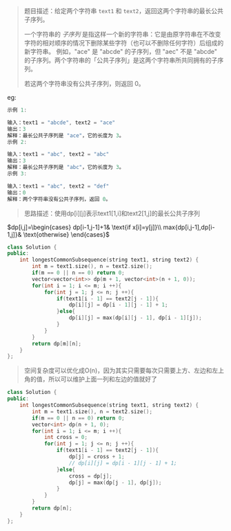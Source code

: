 > 题目描述：给定两个字符串 `text1` 和 `text2`，返回这两个字符串的最长公共子序列。
>
> 一个字符串的 *子序列* 是指这样一个新的字符串：它是由原字符串在不改变字符的相对顺序的情况下删除某些字符（也可以不删除任何字符）后组成的新字符串。
> 例如，"ace" 是 "abcde" 的子序列，但 "aec" 不是 "abcde" 的子序列。两个字符串的「公共子序列」是这两个字符串所共同拥有的子序列。
> 
>若这两个字符串没有公共子序列，则返回 0。

eg:

```java
示例 1:

输入：text1 = "abcde", text2 = "ace" 
输出：3  
解释：最长公共子序列是 "ace"，它的长度为 3。
示例 2:

输入：text1 = "abc", text2 = "abc"
输出：3
解释：最长公共子序列是 "abc"，它的长度为 3。
示例 3:

输入：text1 = "abc", text2 = "def"
输出：0
解释：两个字符串没有公共子序列，返回 0。
```

> 思路描述：使用dp\[i][j]表示text1[1,i]和text2[1,j]的最长公共子序列

$dp[i,j]=\begin{cases} dp[i-1,j-1]+1& \text{if x[i]=y[j]}\\ max{dp[i,j-1],dp[i-1,j]}& \text{otherwise} \end{cases}$

```C++
class Solution {
public:
    int longestCommonSubsequence(string text1, string text2) {
        int m = text1.size(), n = text2.size();
        if(m == 0 || n == 0) return 0;
        vector<vector<int>> dp(m + 1, vector<int>(n + 1, 0));
        for(int i = 1; i <= m; i ++){
            for(int j = 1; j <= n; j ++){
                if(text1[i - 1] == text2[j - 1]){
                    dp[i][j] = dp[i - 1][j - 1] + 1;
                }else{
                    dp[i][j] = max(dp[i][j - 1], dp[i - 1][j]);
                }
            }
        }
        return dp[m][n];
    }
};
```

> 空间复杂度可以优化成O(n)，因为其实只需要每次只需要上方、左边和左上角的值，所以可以维护上面一列和左边的值就好了

```C++
class Solution {
public:
    int longestCommonSubsequence(string text1, string text2) {
        int m = text1.size(), n = text2.size();
        if(m == 0 || n == 0) return 0;
        vector<int> dp(n + 1, 0);
        for(int i = 1; i <= m; i ++){
            int cross = 0; 
            for(int j = 1; j <= n; j ++){
                if(text1[i - 1] == text2[j - 1]){
                    dp[j] = cross + 1;
                    // dp[i][j] = dp[i - 1][j - 1] + 1;
                }else{
                    cross = dp[j];
                    dp[j] = max(dp[j - 1], dp[j]);
                }
            }
        }
        return dp[n];
    }
};
```

